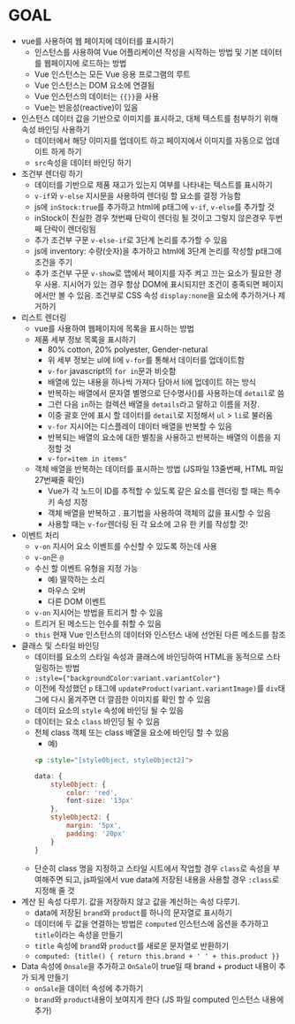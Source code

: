 # GOAL
- vue를 사용하여 웹 페이지에 데이터를 표시하기
    - 인스턴스를 사용하여 Vue 어플리케이션 작성을 시작하는 방법 및 기본 데이터를 웹페이지에 로드하는 방법
    - Vue 인스턴스는 모든 Vue 응용 프로그램의 루트
    - Vue 인스턴스는 DOM 요소에 연결됨
    - Vue 인스턴스의 데이터는 `{{}}`을 사용 
    - Vue는 반응성(reactive)이 있음
- 인스턴스 데이터 값을 기반으로 이미지를 표시하고, 대체 텍스트를 첨부하기 위해 속성 바인딩 사용하기
    - 데이터에서 해당 이미지를 업데이트 하고 페이지에서 이미지를 자동으로 업데이트 하게 하기
    - `src`속성을 데이터 바인딩 하기
- 조건부 렌더링 하기
    - 데이터를 기반으로 제품 재고가 있는지 여부를 나타내는 텍스트를 표시하기
    - `v-if`와 `v-else` 지시문을 사용하여 렌더링 할 요소를 결정 가능함
    - js에 `inStock:true`를 추가하고 html에 p태그에 `v-if`, `v-else`를 추가할 것
    - inStock이 진실한 경우 첫번째 단락이 렌더링 될 것이고 그렇지 않은경우 두번째 단락이 렌더링됨
    - 추가 조건부 구문 `v-else-if`로 3단계 논리를 추가할 수 있음
    - js에 inventory: 수량(숫자)을 추가하고 html에 3단계 논리를 작성할 p태그에 조건을 주기
    - 추가 조건부 구문 `v-show`로 앱에서 페이지를 자주 켜고 끄는 요소가 필요한 경우 사용. 지시어가 있는 경우 항상 DOM에 표시되지만 조건이 충족되면 페이지에서만 볼 수 있음. 조건부로 CSS 속성 `display:none`을 요소에 추가하거나 제거하기
- 리스트 렌더링
    - vue를 사용하여 웹페이지에 목록을 표시하는 방법
    - 제품 세부 정보 목록을 표시하기
        - 80% cotton, 20% polyester, Gender-netural
        - 위 세부 정보는 ul에 li에 `v-for`를 통해서 데이터를 업데이트함
        - `v-for` javascript의 `for in`문과 비슷함
        - 배열에 있는 내용을 하나씩 가져다 담아서 li에 업데이트 하는 방식
        - 반복하는 배열에서 문자열 별명으로 단수명사()를 사용하는데 `detail`로 씀
        - 그런 다음 `in`하는 컬렉션 배열을 `details`라고 말하고 이름을 저장. 
        - 이중 괄호 안에 표시 할 데이터를 `detail`로 지정해서 `ul` > `li`로 불러옴
        - `v-for` 지시어는 디스플레이 데이터 배열을 반복할 수 있음
        - 반복되는 배열의 요소에 대한 별칭을 사용하고 반복하는 배열의 이름을 지정할 것
        - `v-for=item in items"`
    - 객체 배열을 반복하는 데이터를 표시하는 방법 (JS파일 13줄번째, HTML 파일 27번째줄 확인)
        - Vue가 각 노드이 ID를 추적할 수 있도록 같은 요소를 렌더링 할 때는 특수 키 속성 지정
        - 객체 배열을 반복하고 . 표기법을 사용하여 객체의 값을 표시할 수 있음
        - 사용할 때는 `v-for`렌더링 된 각 요소에 고유 한 키를 작성할 것!
- 이벤트 처리
    - `v-on` 지시어 요소 이벤트를 수신할 수 있도록 하는데 사용
    - `v-on`은 `@`
    - 수신 할 이벤트 유형을 지정 가능
        - 예) 딸깍하는 소리
        - 마우스 오버
        - 다른 DOM 이벤트
    -  `v-on` 지시어는 방법을 트리거 할 수 있음
    - 트리거 된 메소드는 인수를 취할 수 있음
    - `this` 현재 Vue 인스턴스의 데이터와 인스턴스 내에 선언된 다른 메소드를 참조
- 클래스 및 스타일 바인딩
    - 데이터를 요소의 스타일 속성과 클래스에 바인딩하여 HTML을 동적으로 스타일링하는 방법
    - `:style={"backgroundColor:variant.variantColor"}`
    - 이전에 작성했던 `p` 태그에 `updateProduct(variant.variantImage)`를 `div`태그에 다시 옮겨주면 더 깔끔한 이미지를 확인 할 수 있음
    - 데이터 요소의 `style` 속성에 바인딩 될 수 있음
    - 데이터는 요소 `class` 바인딩 될 수 있음
    - 전체 class 객체 또는 class 배열을 요소에 바인딩 할 수 있음
        - 예) 
        ```html
        <p :style="[styleObject, styleObject2]">
        ```
        ```javascript
        data: {
            styleObject: {
                color: 'red',
                font-size: '13px'
            },
            styleObject2: {
                margin: '5px',
                padding: '20px'
            }
        }
        ```
    - 단순히 class 명을 지정하고 스타일 시트에서 작업할 경우 `class`로 속성을 부여해주면 되고, js파일에서 vue data에 저장된 내용을 사용할 경우 `:class`로 지정해 줄 것
- 계산 된 속성 다루기. 값을 저장하지 않고 값을 계산하는 속성 다루기.
    - data에 저장된 `brand`와 `product`를 하나의 문자열로 표시하기
    - 데이터에 두 값을 연결하는 방법은 `computed` 인스턴스에 옵션을 추가하고 `title`이라는 속성을 만들기
    - `title` 속성에 `brand`와 `product`를 새로운 문자열로 반환하기
    - `computed: {title() { return this.brand + ' ' + this.product }}`
- Data 속성에 `Onsale`을 추가하고 `OnSale`이 true일 때 brand + product 내용이 추가 되게 만들기
    - `onSale`을 데이터 속성에 추가하기
    - `brand`와 `product`내용이 보여지게 한다 (JS 파일 computed 인스턴스 내용에 추가)